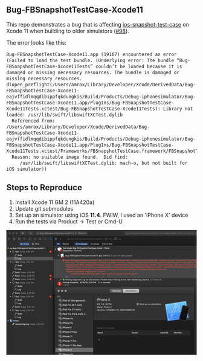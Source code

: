 Bug-FBSnapshotTestCase-Xcode11
------------------------------

This repo demonstrates a bug that is affecting [ios-snapshot-test-case](https://github.com/uber/ios-snapshot-test-case) on Xcode 11 when building to older simulators ([#98](https://github.com/uber/ios-snapshot-test-case/issues/98)).

The error looks like this:
```
Bug-FBSnapshotTestCase-Xcode11.app (19107) encountered an error (Failed to load the test bundle. (Underlying error: The bundle “Bug-FBSnapshotTestCase-Xcode11Tests” couldn’t be loaded because it is damaged or missing necessary resources. The bundle is damaged or missing necessary resources. dlopen_preflight(/Users/amrox/Library/Developer/Xcode/DerivedData/Bug-FBSnapshotTestCase-Xcode11-eajvffidlmqqdibippfqkdungkis/Build/Products/Debug-iphonesimulator/Bug-FBSnapshotTestCase-Xcode11.app/PlugIns/Bug-FBSnapshotTestCase-Xcode11Tests.xctest/Bug-FBSnapshotTestCase-Xcode11Tests): Library not loaded: /usr/lib/swift/libswiftXCTest.dylib
  Referenced from: /Users/amrox/Library/Developer/Xcode/DerivedData/Bug-FBSnapshotTestCase-Xcode11-eajvffidlmqqdibippfqkdungkis/Build/Products/Debug-iphonesimulator/Bug-FBSnapshotTestCase-Xcode11.app/PlugIns/Bug-FBSnapshotTestCase-Xcode11Tests.xctest/Frameworks/FBSnapshotTestCase.framework/FBSnapshotTestCase
  Reason: no suitable image found.  Did find:
     /usr/lib/swift/libswiftXCTest.dylib: mach-o, but not built for iOS simulator))

```

## Steps to Reproduce

  1. Install Xcode 11 GM 2 (11A420a)
  1. Update git submodules
  1. Set up an simulator using iOS **11.4**. FWIW, I used an 'iPhone X' device
  1. Run the tests via Product -> Test or Cmd-U

![Screenshot 1](/misc/screenshot1.png?raw=true)

